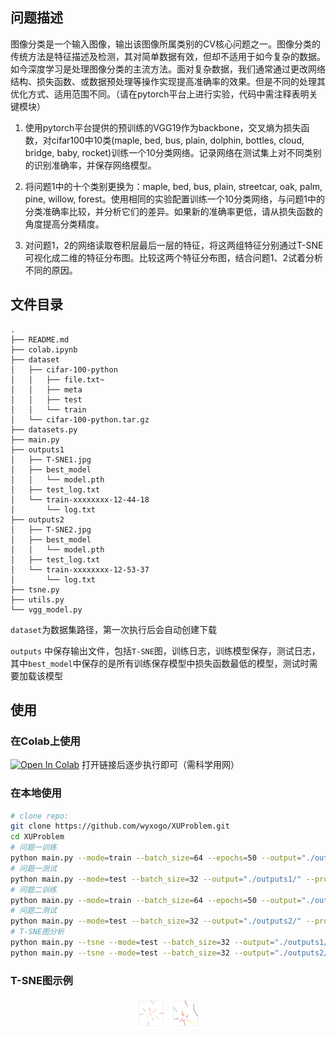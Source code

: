 ## 问题描述
图像分类是一个输入图像，输出该图像所属类别的CV核心问题之一。图像分类的传统方法是特征描述及检测，其对简单数据有效，但却不适用于如今复杂的数据。如今深度学习是处理图像分类的主流方法。面对复杂数据，我们通常通过更改网络结构、损失函数、或数据预处理等操作实现提高准确率的效果。但是不同的处理其优化方式、适用范围不同。（请在pytorch平台上进行实验，代码中需注释表明关键模块）

1. 使用pytorch平台提供的预训练的VGG19作为backbone，交叉熵为损失函数，对cifar100中10类(maple, bed, bus, plain, dolphin, bottles, cloud, bridge, baby, rocket)训练一个10分类网络。记录网络在测试集上对不同类别的识别准确率，并保存网络模型。

2. 将问题1中的十个类别更换为：maple, bed, bus, plain, streetcar, oak, palm, pine, willow, forest。使用相同的实验配置训练一个10分类网络，与问题1中的分类准确率比较，并分析它们的差异。如果新的准确率更低，请从损失函数的角度提高分类精度。
3. 对问题1，2的网络读取卷积层最后一层的特征，将这两组特征分别通过T-SNE可视化成二维的特征分布图。比较这两个特征分布图，结合问题1、2试着分析不同的原因。

## 文件目录

```
.
├── README.md
├── colab.ipynb
├── dataset
│   ├── cifar-100-python
│   │   ├── file.txt~
│   │   ├── meta
│   │   ├── test
│   │   └── train
│   └── cifar-100-python.tar.gz
├── datasets.py
├── main.py
├── outputs1
│   ├── T-SNE1.jpg
│   ├── best_model
│   │   └── model.pth
│   ├── test_log.txt
│   └── train-xxxxxxxx-12-44-18
│       └── log.txt
├── outputs2
│   ├── T-SNE2.jpg
│   ├── best_model
│   │   └── model.pth
│   ├── test_log.txt
│   └── train-xxxxxxxx-12-53-37
│       └── log.txt
├── tsne.py
├── utils.py
└── vgg_model.py
```
`dataset`为数据集路径，第一次执行后会自动创建下载

`outputs` 中保存输出文件，包括`T-SNE`图，训练日志，训练模型保存，测试日志，其中`best_model`中保存的是所有训练保存模型中损失函数最低的模型，测试时需要加载该模型

## 使用

### 在Colab上使用

<a href="https://colab.research.google.com/github/wyxogo/XUProblem/blob/master/colab.ipynb" target="_parent"><img src="https://colab.research.google.com/assets/colab-badge.svg" alt="Open In Colab"/></a> 打开链接后逐步执行即可（需科学用网）

### 在本地使用

```bash
# clone repo:
git clone https://github.com/wyxogo/XUProblem.git
cd XUProblem
# 问题一训练
python main.py --mode=train --batch_size=64 --epochs=50 --output="./outputs1/" --problem=1
# 问题一测试
python main.py --mode=test --batch_size=32 --output="./outputs1/" --problem=1
# 问题二训练
python main.py --mode=train --batch_size=64 --epochs=50 --output="./outputs2/" --problem=2
# 问题二测试
python main.py --mode=test --batch_size=32 --output="./outputs2/" --problem=2
# T-SNE图分析
python main.py --tsne --mode=test --batch_size=32 --output="./outputs1/" --problem=1   
python main.py --tsne --mode=test --batch_size=32 --output="./outputs2/" --problem=2

```

### T-SNE图示例

<center class="half">
<img src="/outputs1/T-SNE1.jpg" alt="T-SNE1" style="zoom: 5%;" />
<img src="/outputs2/T-SNE2.jpg" alt="T-SNE2" style="zoom: 5%;" />
</center>
